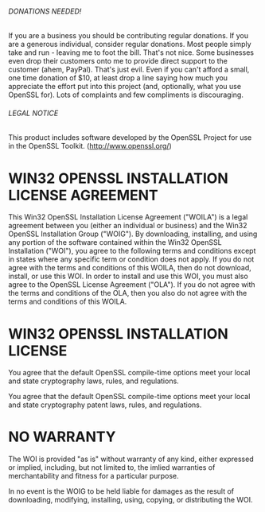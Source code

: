 ###### DONATIONS NEEDED!
If you are a business you should be contributing regular donations.  If you are a generous individual, consider regular donations.  Most people simply take and run - leaving me to foot the bill.  That's not nice.  Some businesses even drop their customers onto me to provide direct support to the customer (ahem, PayPal).  That's just evil.  Even if you can't afford a small, one time donation of $10, at least drop a line saying how much you appreciate the effort put into this project (and, optionally, what you use OpenSSL for).  Lots of complaints and few compliments is discouraging.

###### LEGAL NOTICE
This product includes software developed by the OpenSSL Project for use in the OpenSSL Toolkit. (http://www.openssl.org/)

# WIN32 OPENSSL INSTALLATION LICENSE AGREEMENT

This Win32 OpenSSL Installation License Agreement ("WOILA") is a legal agreement between you (either an individual or business) and the Win32 OpenSSL Installation Group ("WOIG").
By downloading, installing, and using any portion of the software contained within the Win32 OpenSSL Installation ("WOI"), you agree to the following terms and conditions except in states where any specific term or condition does not apply.
If you do not agree with the terms and conditions of this WOILA, then do not download, install, or use this WOI.
In order to install and use this WOI, you must also agree to the OpenSSL License Agreement ("OLA").
If you do not agree with the terms and conditions of the OLA, then you also do not agree with the terms and conditions of this WOILA.

# WIN32 OPENSSL INSTALLATION LICENSE

You agree that the default OpenSSL compile-time options meet your local and state cryptography laws, rules, and regulations.

You agree that the default OpenSSL compile-time options meet your local and state cryptography patent laws, rules, and regulations.

# NO WARRANTY

The WOI is provided "as is" without warranty of any kind, either expressed or implied, including, but not limited to, the imlied warranties of merchantability and fitness for a particular purpose.

In no event is the WOIG to be held liable for damages as the result of downloading, modifying, installing, using, copying, or distributing the WOI.
